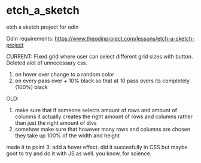 # etch_a_sketch
etch a sketch project for odin

Odin requirements:
https://www.theodinproject.com/lessons/etch-a-sketch-project

CURRENT:
Fixed grid where user can select different grid sizes with button. Deleted alot of unnecessary css.

1) on hover over change to a random color
2) on every pass over + 10% black so that at 10 pass overs its completely (100%) black


OLD:
1) make sure that if someone selects amount of rows and amount of columns it actually creates the right amount of rows and columns rather than just the right amount of divs
2) somehow make sure that however many rows and columns are chosen they take up 100% of the width and height

made it to point 3: add a hover effect. did it succesfully in CSS but maybe goot to try and do it with JS as well. you know, for science.